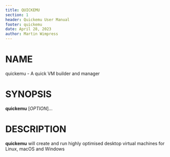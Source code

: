 ```yaml
---
title: QUICKEMU
section: 1
header: Quickemu User Manual
footer: quickemu
date: April 28, 2023
author: Martin Wimpress
---
```


# NAME

quickemu - A quick VM builder and manager

# SYNOPSIS

**quickemu** [*OPTION*]...

# DESCRIPTION

**quickemu** will create and run highly optimised desktop virtual machines for Linux,
macOS and Windows
